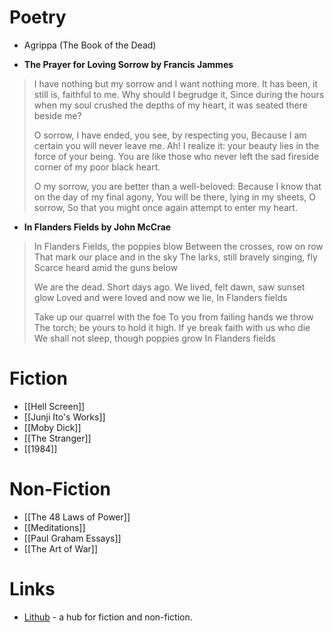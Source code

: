 # Poetry
* Agrippa (The Book of the Dead)

* **The Prayer for Loving Sorrow by Francis Jammes**

> I have nothing but my sorrow and I want nothing more. 
> It has been, it still is, faithful to me.
> Why should I begrudge it, 
> Since during the hours when my soul crushed the depths of my heart,
> it was seated there beside me?
> 
> O sorrow, I have ended, you see, by respecting you, 
> Because I am certain you will never leave me.
> Ah! I realize it: your beauty lies in the force of your being. 
> You are like those who never left the sad fireside corner of my poor black heart.
> 
> O my sorrow, you are better than a well-beloved: 
> Because I know that on the day of my final agony, 
> You will be there, lying in my sheets, O sorrow, 
> So that you might once again attempt to enter my heart.

* **In Flanders Fields by John McCrae**

> In Flanders Fields, the poppies blow
> Between the crosses, row on row
> That mark our place and in the sky 
> The larks, still bravely singing, fly 
> Scarce heard amid the guns below 
> 
> We are the dead. Short days ago. 
> We lived, felt dawn, saw sunset glow 
> Loved and were loved and now we lie, 
> In Flanders fields 
> 
> Take up our quarrel with the foe 
> To you from failing hands we throw 
> The torch; be yours to hold it high. 
> If ye break faith with us who die 
> We shall not sleep, though poppies grow 
> In Flanders fields 

# Fiction
* [[Hell Screen]]
* [[Junji Ito's Works]]
* [[Moby Dick]]
* [[The Stranger]]
* [[1984]]

# Non-Fiction
* [[The 48 Laws of Power]]
* [[Meditations]]
* [[Paul Graham Essays]]
* [[The Art of War]]

# Links
* [Lithub](https://lithub.com) - a hub for fiction and non-fiction.
